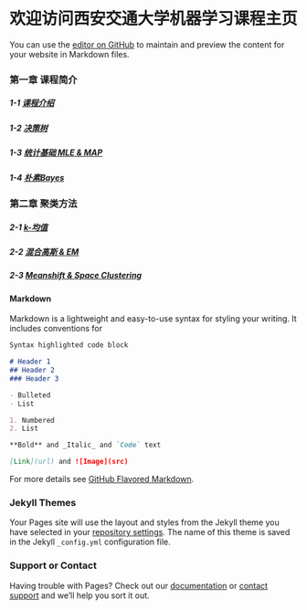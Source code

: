 # 欢迎访问西安交通大学机器学习课程主页

You can use the [editor on GitHub](https://github.com/xjtu-ML/xjtu-ML.github.io/edit/master/README.md) to maintain and preview the content for your website in Markdown files.

### 第一章 课程简介 
##### 1-1  **[课程介绍](/chapter01)**
##### 1-2  **[决策树](/chapter01)**
##### 1-3  **[统计基础 MLE & MAP](/chapter01)** 
##### 1-4  **[朴素Bayes](/chapter01)**

### 第二章 聚类方法
##### 2-1  **[k-均值](/chapter01)**
##### 2-2  **[混合高斯 & EM](/chapter01)**
##### 2-3  **[Meanshift & Space Clustering](/chapter01)**
#### Markdown

Markdown is a lightweight and easy-to-use syntax for styling your writing. It includes conventions for

```markdown
Syntax highlighted code block

# Header 1
## Header 2
### Header 3

- Bulleted
- List

1. Numbered
2. List

**Bold** and _Italic_ and `Code` text

[Link](url) and ![Image](src)
```

For more details see [GitHub Flavored Markdown](https://guides.github.com/features/mastering-markdown/).

### Jekyll Themes

Your Pages site will use the layout and styles from the Jekyll theme you have selected in your [repository settings](https://github.com/xjtu-ML/xjtu-ML.github.io/settings). The name of this theme is saved in the Jekyll `_config.yml` configuration file.

### Support or Contact

Having trouble with Pages? Check out our [documentation](https://help.github.com/categories/github-pages-basics/) or [contact support](https://github.com/contact) and we’ll help you sort it out.
